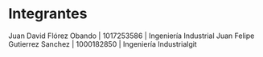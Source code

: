 # Integrantes 

Juan David Flórez Obando | 1017253586 | Ingeniería Industrial
Juan Felipe Gutierrez Sanchez | 1000182850 | Ingeniería Industrialgit 
